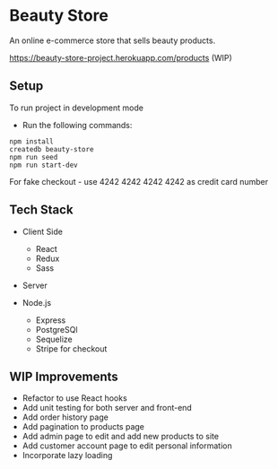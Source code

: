 # Beauty Store

An online e-commerce store that sells beauty products.

https://beauty-store-project.herokuapp.com/products (WIP)

## Setup

To run project in development mode

* Run the following commands:

```
npm install
createdb beauty-store
npm run seed
npm run start-dev
```

For fake checkout - use 4242 4242 4242 4242 as credit card number

## Tech Stack

* Client Side
  * React
  * Redux
  * Sass
* Server

* Node.js
  * Express
  * PostgreSQl
  * Sequelize
  * Stripe for checkout

## WIP Improvements

* Refactor to use React hooks
* Add unit testing for both server and front-end
* Add order history page
* Add pagination to products page
* Add admin page to edit and add new products to site
* Add customer account page to edit personal information
* Incorporate lazy loading
